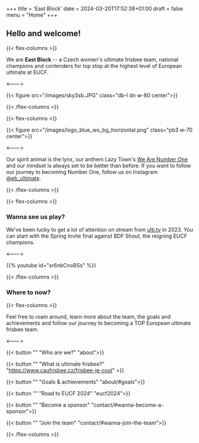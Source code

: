 +++
title = 'East Block'
date = 2024-03-20T17:52:38+01:00
draft = false
menu = "Home"
+++

## Hello and welcome!

{{< flex-columns >}}

We are **East Block** -- a Czech women's ultimate frisbee team, national champions and contenders for top stop at the highest level of European ultimate at EUCF.

<--->

{{< figure src="/images/sky3sb.JPG" class="db-l dn w-80 center">}}

{{< /flex-columns >}}

{{< flex-columns >}}

{{< figure src="/images/logo_blue_wo_bg_horizontal.png" class="pb3 w-70 center">}}

<--->

Our spirit animal is the lynx, our anthem Lazy Town's [We Are Number One](https://www.youtube.com/watch?v=PfYnvDL0Qcw) and our mindset is always set to be better than before. If you want to follow our journey to becoming Number One, follow us on Instagram [@eb_ultimate](https://www.instagram.com/eb_ultimate).

{{< /flex-columns >}}

{{< flex-columns >}}

### Wanna see us play?

We've been lucky to get a lot of attention on stream from [ulti.tv](https://ulti.tv/) in 2023. You can start with the Spring Invite final against BDF Shout, the reigning EUCF champions.

<--->
    
{{% youtube id="sr6nbCnoBSs" %}}

{{< /flex-columns >}}

### Where to now?

{{< flex-columns >}}

Feel free to roam around, learn more about the team, the goals and achievements and follow our journey to becoming a TOP European ultimate frisbee team.

<--->

{{< button "" "Who are we?" "about">}}

{{< button "" "What is ultimate frisbee?" "https://www.caufrisbee.cz/frisbee-je-cool" >}}

{{< button "" "Goals & achievements" "about/#goals">}}

{{< button "" "Road to EUCF 2024" "eucf2024">}}

{{< button "" "Become a sponsor" "contact/#wanna-become-a-sponsor">}}

{{< button "" "Join the team" "contact/#wanna-join-the-team">}}

{{< /flex-columns >}}

<!-- Do you know we're the Czech national champions of 2023? Look at the finals against 3SB where we've secured the gold medal.

{{< youtube QD16Ykfc5HE >}} -->